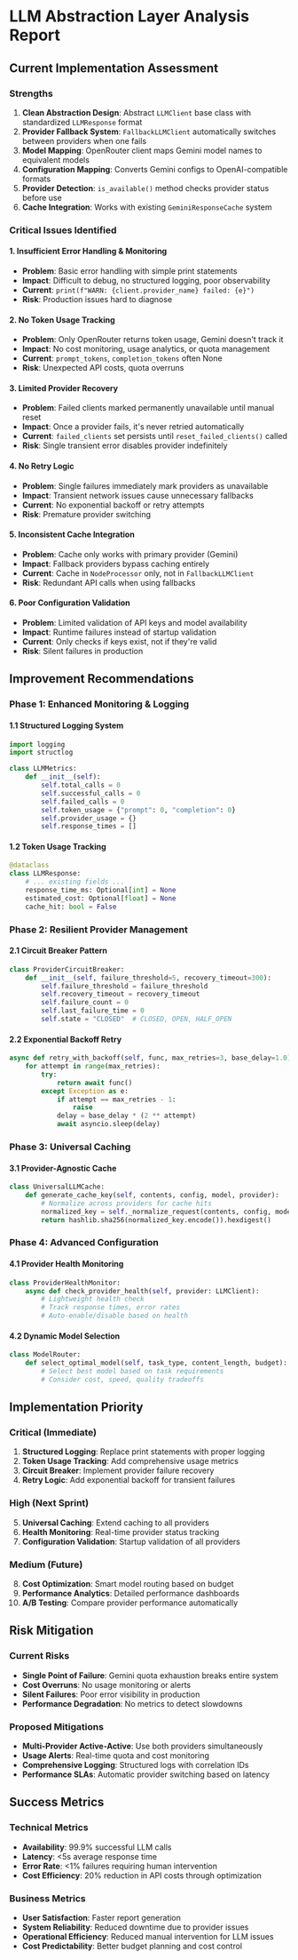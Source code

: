 # LLM Abstraction Layer Analysis Report

## Current Implementation Assessment

### Strengths
1. **Clean Abstraction Design**: Abstract `LLMClient` base class with standardized `LLMResponse` format
2. **Provider Fallback System**: `FallbackLLMClient` automatically switches between providers when one fails
3. **Model Mapping**: OpenRouter client maps Gemini model names to equivalent models
4. **Configuration Mapping**: Converts Gemini configs to OpenAI-compatible formats
5. **Provider Detection**: `is_available()` method checks provider status before use
6. **Cache Integration**: Works with existing `GeminiResponseCache` system

### Critical Issues Identified

#### 1. Insufficient Error Handling & Monitoring
- **Problem**: Basic error handling with simple print statements
- **Impact**: Difficult to debug, no structured logging, poor observability
- **Current**: `print(f"WARN: {client.provider_name} failed: {e}")`
- **Risk**: Production issues hard to diagnose

#### 2. No Token Usage Tracking
- **Problem**: Only OpenRouter returns token usage, Gemini doesn't track it
- **Impact**: No cost monitoring, usage analytics, or quota management
- **Current**: `prompt_tokens`, `completion_tokens` often None
- **Risk**: Unexpected API costs, quota overruns

#### 3. Limited Provider Recovery
- **Problem**: Failed clients marked permanently unavailable until manual reset
- **Impact**: Once a provider fails, it's never retried automatically
- **Current**: `failed_clients` set persists until `reset_failed_clients()` called
- **Risk**: Single transient error disables provider indefinitely

#### 4. No Retry Logic
- **Problem**: Single failures immediately mark providers as unavailable
- **Impact**: Transient network issues cause unnecessary fallbacks
- **Current**: No exponential backoff or retry attempts
- **Risk**: Premature provider switching

#### 5. Inconsistent Cache Integration
- **Problem**: Cache only works with primary provider (Gemini)
- **Impact**: Fallback providers bypass caching entirely
- **Current**: Cache in `NodeProcessor` only, not in `FallbackLLMClient`
- **Risk**: Redundant API calls when using fallbacks

#### 6. Poor Configuration Validation
- **Problem**: Limited validation of API keys and model availability
- **Impact**: Runtime failures instead of startup validation
- **Current**: Only checks if keys exist, not if they're valid
- **Risk**: Silent failures in production

## Improvement Recommendations

### Phase 1: Enhanced Monitoring & Logging

#### 1.1 Structured Logging System
```python
import logging
import structlog

class LLMMetrics:
    def __init__(self):
        self.total_calls = 0
        self.successful_calls = 0
        self.failed_calls = 0
        self.token_usage = {"prompt": 0, "completion": 0}
        self.provider_usage = {}
        self.response_times = []
```

#### 1.2 Token Usage Tracking
```python
@dataclass
class LLMResponse:
    # ... existing fields ...
    response_time_ms: Optional[int] = None
    estimated_cost: Optional[float] = None
    cache_hit: bool = False
```

### Phase 2: Resilient Provider Management

#### 2.1 Circuit Breaker Pattern
```python
class ProviderCircuitBreaker:
    def __init__(self, failure_threshold=5, recovery_timeout=300):
        self.failure_threshold = failure_threshold
        self.recovery_timeout = recovery_timeout
        self.failure_count = 0
        self.last_failure_time = 0
        self.state = "CLOSED"  # CLOSED, OPEN, HALF_OPEN
```

#### 2.2 Exponential Backoff Retry
```python
async def retry_with_backoff(self, func, max_retries=3, base_delay=1.0):
    for attempt in range(max_retries):
        try:
            return await func()
        except Exception as e:
            if attempt == max_retries - 1:
                raise
            delay = base_delay * (2 ** attempt)
            await asyncio.sleep(delay)
```

### Phase 3: Universal Caching

#### 3.1 Provider-Agnostic Cache
```python
class UniversalLLMCache:
    def generate_cache_key(self, contents, config, model, provider):
        # Normalize across providers for cache hits
        normalized_key = self._normalize_request(contents, config, model)
        return hashlib.sha256(normalized_key.encode()).hexdigest()
```

### Phase 4: Advanced Configuration

#### 4.1 Provider Health Monitoring
```python
class ProviderHealthMonitor:
    async def check_provider_health(self, provider: LLMClient):
        # Lightweight health check
        # Track response times, error rates
        # Auto-enable/disable based on health
```

#### 4.2 Dynamic Model Selection
```python
class ModelRouter:
    def select_optimal_model(self, task_type, content_length, budget):
        # Select best model based on task requirements
        # Consider cost, speed, quality tradeoffs
```

## Implementation Priority

### Critical (Immediate)
1. **Structured Logging**: Replace print statements with proper logging
2. **Token Usage Tracking**: Add comprehensive usage metrics
3. **Circuit Breaker**: Implement provider failure recovery
4. **Retry Logic**: Add exponential backoff for transient failures

### High (Next Sprint)
5. **Universal Caching**: Extend caching to all providers
6. **Health Monitoring**: Real-time provider status tracking
7. **Configuration Validation**: Startup validation of all providers

### Medium (Future)
8. **Cost Optimization**: Smart model routing based on budget
9. **Performance Analytics**: Detailed performance dashboards
10. **A/B Testing**: Compare provider performance automatically

## Risk Mitigation

### Current Risks
- **Single Point of Failure**: Gemini quota exhaustion breaks entire system
- **Cost Overruns**: No usage monitoring or alerts
- **Silent Failures**: Poor error visibility in production
- **Performance Degradation**: No metrics to detect slowdowns

### Proposed Mitigations
- **Multi-Provider Active-Active**: Use both providers simultaneously
- **Usage Alerts**: Real-time quota and cost monitoring
- **Comprehensive Logging**: Structured logs with correlation IDs
- **Performance SLAs**: Automatic provider switching based on latency

## Success Metrics

### Technical Metrics
- **Availability**: 99.9% successful LLM calls
- **Latency**: <5s average response time
- **Error Rate**: <1% failures requiring human intervention
- **Cost Efficiency**: 20% reduction in API costs through optimization

### Business Metrics
- **User Satisfaction**: Faster report generation
- **System Reliability**: Reduced downtime due to provider issues
- **Operational Efficiency**: Reduced manual intervention for LLM issues
- **Cost Predictability**: Better budget planning and cost control
